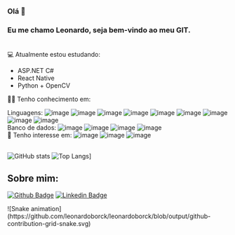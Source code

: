 ### Olá 👋
### Eu me chamo Leonardo, seja bem-vindo ao meu GIT. <br /> <br />


💻 Atualmente estou estudando:
  <ul>
    <li>ASP.NET C#</li>
    <li>React Native</li>
    <li>Python + OpenCV</li>
  </ul>
  
  
👨‍💻 Tenho conhecimento em:

Linguagens:
  ![image](https://img.shields.io/badge/Python-3776AB?style=for-the-badge&logo=python&logoColor=darkgreen)
  ![image](https://img.shields.io/badge/Java-ED8B00?style=for-the-badge&logo=java&logoColor=white)
  ![image](https://img.shields.io/badge/C-00599C?style=for-the-badge&logo=c&logoColor=white)
  ![image](https://img.shields.io/badge/C%2B%2B-00599C?style=for-the-badge&logo=c%2B%2B&logoColor=white)
  ![image](https://img.shields.io/badge/HTML5-E34F26?style=for-the-badge&logo=html5&logoColor=white)
  ![image](https://img.shields.io/badge/CSS3-1572B6?style=for-the-badge&logo=css3&logoColor=white)
  ![image](https://img.shields.io/badge/JavaScript-323330?style=for-the-badge&logo=javascript&logoColor=F7DF1E)
  ![image](https://img.shields.io/badge/Node.js-43853D?style=for-the-badge&logo=node-dot-js&logoColor=white)
  ![image](https://img.shields.io/badge/PHP-777BB4?style=for-the-badge&logo=php&logoColor=white)
  <br />
 Banco de dados:
  ![image](https://img.shields.io/badge/MySQL-00000F?style=for-the-badge&logo=mysql&logoColor=white)
  ![image](https://img.shields.io/badge/PostgreSQL-316192?style=for-the-badge&logo=postgresql&logoColor=white)
  ![image](https://img.shields.io/badge/SQLite-07405E?style=for-the-badge&logo=sqlite&logoColor=white)
  ![image](https://img.shields.io/badge/Microsoft%20SQL%20Server-CC2927?style=for-the-badge&logo=microsoft%20sql%20server&logoColor=white)
  <br/>
📘 Tenho interesse em: 
  ![image](https://img.shields.io/badge/React_Native-20232A?style=for-the-badge&logo=react&logoColor=61DAFB)
  ![image](https://img.shields.io/badge/React-20232A?style=for-the-badge&logo=react&logoColor=61DAFB)
  ![image](https://img.shields.io/badge/OpenCV-27338e?style=for-the-badge&logo=OpenCV&logoColor=white)
  <br /> <br />

![GitHub stats](https://github-readme-stats.vercel.app/api?username=leonardoborck&show_icons=true&theme=dracula) ![Top Langs](https://github-readme-stats.vercel.app/api/top-langs/?username=leonardoborck&layout=compact&theme=dracula)]


## Sobre mim:
[![Github Badge](https://img.shields.io/badge/-Github-000?style=flat-square&logo=Github&logoColor=white&link=https://github.com/leonardoborck)](https://github.com/leonardoborck)
[![Linkedin Badge](https://img.shields.io/badge/-LinkedIn-blue?style=flat-square&logo=Linkedin&logoColor=white&link=https://www.linkedin.com/in/leonardo-borck-da-silveira-82a2b1182/)](https://www.linkedin.com/in/leonardo-borck-da-silveira-82a2b1182/)

<div>
	![Snake animation](https://github.com/leonardoborck/leonardoborck/blob/output/github-contribution-grid-snake.svg)
</div>


